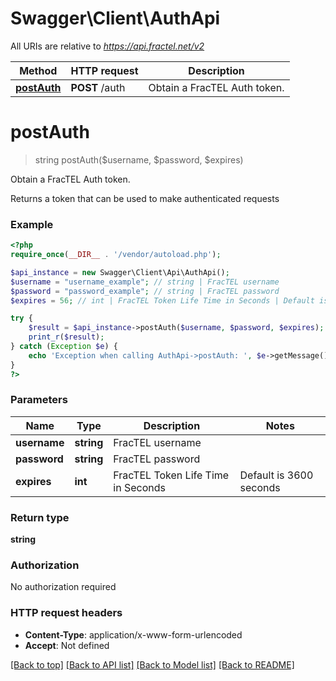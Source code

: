 # Swagger\Client\AuthApi

All URIs are relative to *https://api.fractel.net/v2*

Method | HTTP request | Description
------------- | ------------- | -------------
[**postAuth**](AuthApi.md#postAuth) | **POST** /auth | Obtain a FracTEL Auth token.


# **postAuth**
> string postAuth($username, $password, $expires)

Obtain a FracTEL Auth token.

Returns a token that can be used to make authenticated requests

### Example
```php
<?php
require_once(__DIR__ . '/vendor/autoload.php');

$api_instance = new Swagger\Client\Api\AuthApi();
$username = "username_example"; // string | FracTEL username
$password = "password_example"; // string | FracTEL password
$expires = 56; // int | FracTEL Token Life Time in Seconds | Default is 3600 seconds | Maximum is 24 hours

try {
    $result = $api_instance->postAuth($username, $password, $expires);
    print_r($result);
} catch (Exception $e) {
    echo 'Exception when calling AuthApi->postAuth: ', $e->getMessage(), PHP_EOL;
}
?>
```

### Parameters

Name | Type | Description  | Notes
------------- | ------------- | ------------- | -------------
 **username** | **string**| FracTEL username |
 **password** | **string**| FracTEL password |
 **expires** | **int**| FracTEL Token Life Time in Seconds | Default is 3600 seconds | Maximum is 24 hours | [optional]

### Return type

**string**

### Authorization

No authorization required

### HTTP request headers

 - **Content-Type**: application/x-www-form-urlencoded
 - **Accept**: Not defined

[[Back to top]](#) [[Back to API list]](../../README.md#documentation-for-api-endpoints) [[Back to Model list]](../../README.md#documentation-for-models) [[Back to README]](../../README.md)

